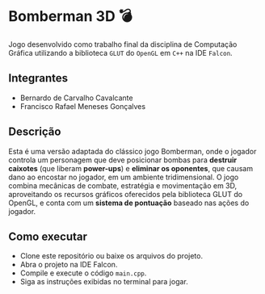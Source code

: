# Bomberman 3D 💣
Jogo desenvolvido como trabalho final da disciplina de Computação Gráfica utilizando a biblioteca `GLUT` do `OpenGL` em `C++` na IDE `Falcon`.  

## Integrantes
- Bernardo de Carvalho Cavalcante
- Francisco Rafael Meneses Gonçalves

## Descrição
Esta é uma versão adaptada do clássico jogo Bomberman, onde o jogador controla um personagem que deve posicionar bombas para **destruir caixotes** (que liberam **power-ups**) e **eliminar os oponentes**, que causam dano ao encostar no jogador, em um ambiente tridimensional. O jogo combina mecânicas de combate, estratégia e movimentação em 3D, aproveitando os recursos gráficos oferecidos pela biblioteca GLUT do OpenGL, e conta com um **sistema de pontuação** baseado nas ações do jogador.

## Como executar
- Clone este repositório ou baixe os arquivos do projeto.
- Abra o projeto na IDE Falcon.
- Compile e execute o código `main.cpp`.
- Siga as instruções exibidas no terminal para jogar.
